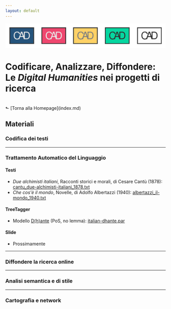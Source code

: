 ```yaml
---
layout: default
---
```


![CAD-logo](assets/img/CAD-logo-long.png)

# Codificare, Analizzare, Diffondere: <br />Le *Digital Humanities* nei progetti di ricerca
<br/>
&#11025; [Torna alla Homepage](index.md)
<br/>

## Materiali



### Codifica dei testi



---

### Trattamento Automatico del Linguaggio

#### Testi

- _Due alchimisti italiani_, Racconti storici e morali, di Cesare Cantù (1878): [cantu_due-alchimisti-italiani_1878.txt](https://github.com/CADottorato/sito/blob/master/materiali/nlp/cantu_due-alchimisti-italiani_1878.txt)
- _Che cos'è il mondo_, Novelle, di Adolfo Albertazzi (1940): [albertazzi_il-mondo_1940.txt](https://github.com/CADottorato/sito/blob/master/materiali/nlp/albertazzi_il-mondo_1940.txt)

#### TreeTagger

- Modello [D(h)ante](https://dh.fbk.eu/D%28h%29ante) (PoS, no lemma): [italian-dhante.par](https://github.com/CADottorato/sito/blob/master/materiali/nlp/italian-dhante.par)

#### Slide

- Prossimamente


---

### Diffondere la ricerca online


---

### Analisi semantica e di stile


---

### Cartografia e network

